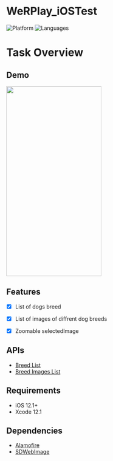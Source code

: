 # WeRPlay_iOSTest

![Platform](https://img.shields.io/badge/Platform-iOS-orange.svg)
![Languages](https://img.shields.io/badge/Language-Swift-orange.svg)
  
# Task Overview

## Demo
<img src="/Resource/Demo.mov" width="250" height="500" />


## Features
- [x] List of dogs breed
- [x] List of images of diffrent dog breeds
- [x] Zoomable selectedImage
 
 
APIs
-------------
- [Breed List](https://dog.ceo/api/breeds/list/all)
- [Breed Images List](https://dog.ceo/api/breed/hound/images)

## Requirements
- iOS 12.1+
- Xcode 12.1

## Dependencies
- [Alamofire](https://github.com/Alamofire/Alamofire)
- [SDWebImage](https://github.com/SDWebImage/SDWebImage)
